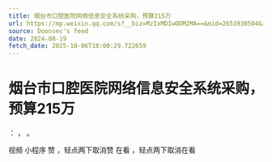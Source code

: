 ```yaml
---
title: 烟台市口腔医院网络信息安全系统采购，预算215万
url: https://mp.weixin.qq.com/s?__biz=MzIxMDIwODM2MA==&mid=2653930504&idx=2&sn=2d9a13171c1a3b3671e435054dd90cb3
source: Doonsec's feed
date: 2024-08-19
fetch_date: 2025-10-06T18:00:29.722659
---
```


# 烟台市口腔医院网络信息安全系统采购，预算215万

：
，
。

视频
小程序
赞
，轻点两下取消赞
在看
，轻点两下取消在看